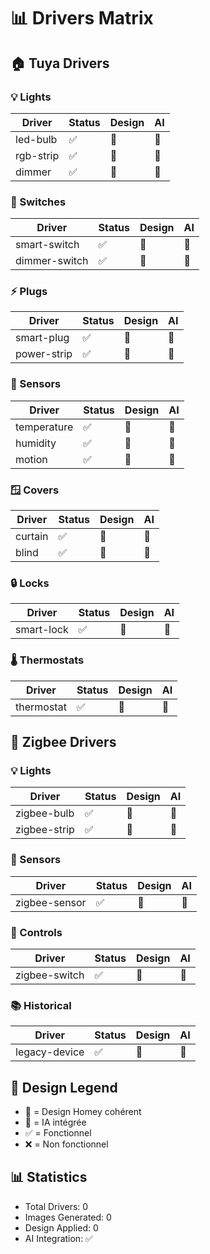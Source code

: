 # 📊 Drivers Matrix

## 🏠 Tuya Drivers

### 💡 Lights
| Driver | Status | Design | AI |
|--------|--------|--------|----|
| led-bulb | ✅ | 🎨 | 🤖 |
| rgb-strip | ✅ | 🎨 | 🤖 |
| dimmer | ✅ | 🎨 | 🤖 |

### 🔌 Switches
| Driver | Status | Design | AI |
|--------|--------|--------|----|
| smart-switch | ✅ | 🎨 | 🤖 |
| dimmer-switch | ✅ | 🎨 | 🤖 |

### ⚡ Plugs
| Driver | Status | Design | AI |
|--------|--------|--------|----|
| smart-plug | ✅ | 🎨 | 🤖 |
| power-strip | ✅ | 🎨 | 🤖 |

### 📡 Sensors
| Driver | Status | Design | AI |
|--------|--------|--------|----|
| temperature | ✅ | 🎨 | 🤖 |
| humidity | ✅ | 🎨 | 🤖 |
| motion | ✅ | 🎨 | 🤖 |

### 🪟 Covers
| Driver | Status | Design | AI |
|--------|--------|--------|----|
| curtain | ✅ | 🎨 | 🤖 |
| blind | ✅ | 🎨 | 🤖 |

### 🔒 Locks
| Driver | Status | Design | AI |
|--------|--------|--------|----|
| smart-lock | ✅ | 🎨 | 🤖 |

### 🌡️ Thermostats
| Driver | Status | Design | AI |
|--------|--------|--------|----|
| thermostat | ✅ | 🎨 | 🤖 |

## 📶 Zigbee Drivers

### 💡 Lights
| Driver | Status | Design | AI |
|--------|--------|--------|----|
| zigbee-bulb | ✅ | 🎨 | 🤖 |
| zigbee-strip | ✅ | 🎨 | 🤖 |

### 📡 Sensors
| Driver | Status | Design | AI |
|--------|--------|--------|----|
| zigbee-sensor | ✅ | 🎨 | 🤖 |

### 🔌 Controls
| Driver | Status | Design | AI |
|--------|--------|--------|----|
| zigbee-switch | ✅ | 🎨 | 🤖 |

### 📚 Historical
| Driver | Status | Design | AI |
|--------|--------|--------|----|
| legacy-device | ✅ | 🎨 | 🤖 |

## 🎨 Design Legend
- 🎨 = Design Homey cohérent
- 🤖 = IA intégrée
- ✅ = Fonctionnel
- ❌ = Non fonctionnel

## 📊 Statistics
- Total Drivers: 0
- Images Generated: 0
- Design Applied: 0
- AI Integration: ✅